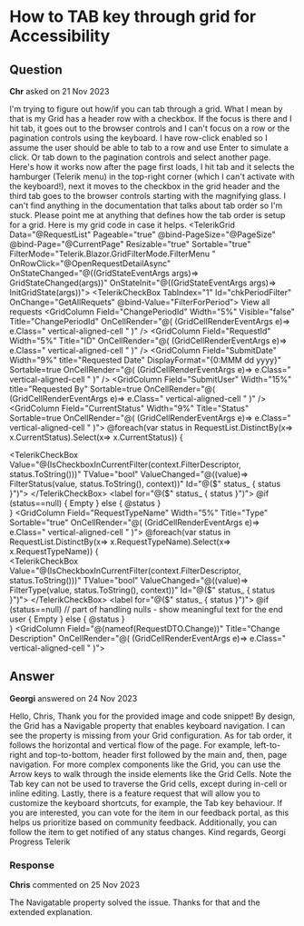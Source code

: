 # How to TAB key through grid for Accessibility

## Question

**Chr** asked on 21 Nov 2023

I'm trying to figure out how/if you can tab through a grid. What I mean by that is my Grid has a header row with a checkbox. If the focus is there and I hit tab, it goes out to the browser controls and I can't focus on a row or the pagination controls using the keyboard. I have row-click enabled so I assume the user should be able to tab to a row and use Enter to simulate a click. Or tab down to the pagination controls and select another page. Here's how it works now after the page first loads, I hit tab and it selects the hamburger (Telerik menu) in the top-right corner (which I can't activate with the keyboard!), next it moves to the checkbox in the grid header and the third tab goes to the browser controls starting with the magnifying glass. I can't find anything in the documentation that talks about tab order so I'm stuck. Please point me at anything that defines how the tab order is setup for a grid. Here is my grid code in case it helps. <TelerikGrid Data="@RequestList" Pageable="true" @bind-PageSize="@PageSize" @bind-Page="@CurrentPage" Resizable="true" Sortable="true" FilterMode="Telerik.Blazor.GridFilterMode.FilterMenu " OnRowClick="@OpenRequestDetailAsync" OnStateChanged="@((GridStateEventArgs<RequestDTO> args)=> GridStateChanged(args))" OnStateInit="@((GridStateEventArgs<RequestDTO> args)=> InitGridState(args))"> <GridToolBarTemplate> <TelerikCheckBox TabIndex="1" Id="chkPeriodFilter" OnChange="GetAllRequets" @bind-Value="FilterForPeriod"> </TelerikCheckBox> <label for="chkPeriodFilter"> View all requests </label> </GridToolBarTemplate> <GridSettings> <GridPagerSettings InputType="PagerInputType.Input" PageSizes="@PageSizes" ButtonCount="5" Adaptive="true" Position="PagerPosition.Bottom"> </GridPagerSettings> </GridSettings> <GridColumns> <GridColumn Field="ChangePeriodId" Width="5%" Visible="false" Title="ChangePeriodId" OnCellRender="@( (GridCellRenderEventArgs e)=> e.Class=" vertical-aligned-cell " )" /> <GridColumn Field="RequestId" Width="5%" Title="ID" OnCellRender="@( (GridCellRenderEventArgs e)=> e.Class=" vertical-aligned-cell " )" /> <GridColumn Field="SubmitDate" Width="9%" title="Requested Date" DisplayFormat="{0:MMM dd yyyy}" Sortable=true OnCellRender="@( (GridCellRenderEventArgs e)=> e.Class=" vertical-aligned-cell " )" /> <GridColumn Field="SubmitUser" Width="15%" title="Requested By" Sortable=true OnCellRender="@( (GridCellRenderEventArgs e)=> e.Class=" vertical-aligned-cell " )" /> <GridColumn Field="CurrentStatus" Width="9%" Title="Status" Sortable=true OnCellRender="@( (GridCellRenderEventArgs e)=> e.Class=" vertical-aligned-cell " )"> <FilterMenuTemplate> @foreach(var status in RequestList.DistinctBy(x=> x.CurrentStatus).Select(x=> x.CurrentStatus))
{ <div> <TelerikCheckBox Value="@(IsCheckboxInCurrentFilter(context.FilterDescriptor, status.ToString()))" TValue="bool" ValueChanged="@((value)=> FilterStatus(value, status.ToString(), context))" Id="@($" status_ { status }")"> </TelerikCheckBox> <label for="@($" status_ { status }")"> @if (status==null)
{ <text> Empty </text> }
else
{
@status
} </label> </div> } </FilterMenuTemplate> </GridColumn> <GridColumn Field="RequestTypeName" Width="5%" Title="Type" Sortable="true" OnCellRender="@( (GridCellRenderEventArgs e)=> e.Class=" vertical-aligned-cell " )"> <FilterMenuTemplate> @foreach(var status in RequestList.DistinctBy(x=> x.RequestTypeName).Select(x=> x.RequestTypeName))
{ <div> <TelerikCheckBox Value="@(IsCheckboxInCurrentFilter(context.FilterDescriptor, status.ToString()))" TValue="bool" ValueChanged="@((value)=> FilterType(value, status.ToString(), context))" Id="@($" status_ { status }")"> </TelerikCheckBox> <label for="@($" status_ { status }")"> @if (status==null) // part of handling nulls - show meaningful text for the end user
{ <text> Empty </text> }
else
{
@status
} </label> </div> } </FilterMenuTemplate> </GridColumn> <GridColumn Field="@(nameof(RequestDTO.Change))" Title="Change Description" OnCellRender="@( (GridCellRenderEventArgs e)=> e.Class=" vertical-aligned-cell " )"> <Template> @(new MarkupString((context as RequestDTO).Change)) </Template> </GridColumn> </GridColumns> </TelerikGrid>

## Answer

**Georgi** answered on 24 Nov 2023

Hello, Chris, Thank you for the provided image and code snippet! By design, the Grid has a Navigable property that enables keyboard navigation. I can see the property is missing from your Grid configuration. As for tab order, it follows the horizontal and vertical flow of the page. For example, left-to-right and top-to-bottom, header first followed by the main and, then, page navigation. For more complex components like the Grid, you can use the Arrow keys to walk through the inside elements like the Grid Cells. Note the Tab key can not be used to traverse the Grid cells, except during in-cell or inline editing. Lastly, there is a feature request that will allow you to customize the keyboard shortcuts, for example, the Tab key behaviour. If you are interested, you can vote for the item in our feedback portal, as this helps us prioritize based on community feedback. Additionally, you can follow the item to get notified of any status changes. Kind regards, Georgi Progress Telerik

### Response

**Chris** commented on 25 Nov 2023

The Navigatable property solved the issue. Thanks for that and the extended explanation.
